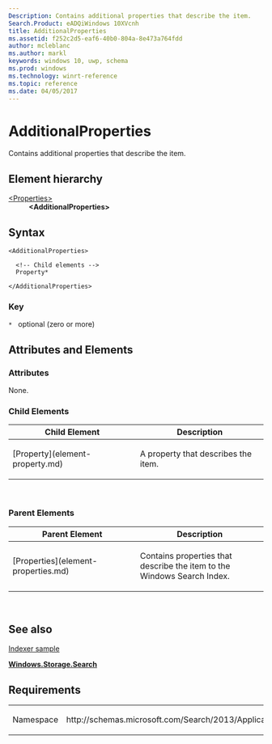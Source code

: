 ```yaml
---
Description: Contains additional properties that describe the item.
Search.Product: eADQiWindows 10XVcnh
title: AdditionalProperties
ms.assetid: f252c2d5-eaf6-40b0-804a-8e473a764fdd
author: mcleblanc
ms.author: markl
keywords: windows 10, uwp, schema
ms.prod: windows
ms.technology: winrt-reference
ms.topic: reference
ms.date: 04/05/2017
---
```


# AdditionalProperties

Contains additional properties that describe the item.

## Element hierarchy

<dl>
<dt><a href="element-properties.md">&lt;Properties&gt;</a></dt>
<dd><b>&lt;AdditionalProperties&gt;</b></dd>
</dl>

## Syntax

``` syntax
<AdditionalProperties>

  <!-- Child elements -->
  Property*

</AdditionalProperties>
```

### Key

`*`   optional (zero or more)

## Attributes and Elements


### Attributes

None.

### Child Elements

<table>
<colgroup>
<col width="50%" />
<col width="50%" />
</colgroup>
<thead>
<tr class="header">
<th>Child Element</th>
<th>Description</th>
</tr>
</thead>
<tbody>
<tr class="odd">
<td>[Property](element-property.md)</td>
<td><p>A property that describes the item.</p></td>
</tr>
</tbody>
</table>

 

### Parent Elements

<table>
<colgroup>
<col width="50%" />
<col width="50%" />
</colgroup>
<thead>
<tr class="header">
<th>Parent Element</th>
<th>Description</th>
</tr>
</thead>
<tbody>
<tr class="odd">
<td>[Properties](element-properties.md)</td>
<td><p>Contains properties that describe the item to the Windows Search Index.</p></td>
</tr>
</tbody>
</table>

 

## See also


[Indexer sample](http://go.microsoft.com/fwlink/p/?LinkID=311565)

[**Windows.Storage.Search**](https://msdn.microsoft.com/library/windows/apps/br208106)

## Requirements

<table>
<colgroup>
<col width="50%" />
<col width="50%" />
</colgroup>
<tbody>
<tr class="odd">
<td><p>Namespace</p></td>
<td><p>http://schemas.microsoft.com/Search/2013/ApplicationContent</p></td>
</tr>
</tbody>
</table>

 

 



